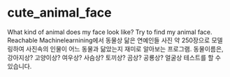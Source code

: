 # cute_animal_face
What kind of animal does my face look like? Try to find my animal face.
Reachable Machinelearnining에서 동물상 닮은 연예인들 사진 약 250장으로 모델링하여
사진속의 인물이 어느 동물과 닮았는지 재미로 알아보는 프로그램.
동물이름은, 강아지상? 고양이상? 여우상? 사슴상? 토끼상? 곰상? 공룡상? 얼굴상 테스트를 할 수 있습니다.
